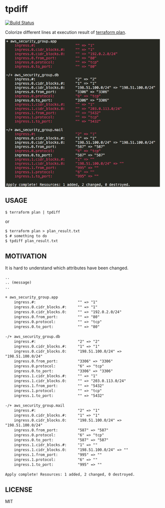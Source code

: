tpdiff
==============================

[![Build Status](https://travis-ci.org/gongo/tpdiff.svg?branch=master)](https://travis-ci.org/gongo/tpdiff)

Colorize different lines at execution result of [terraform plan](https://www.terraform.io/docs/commands/plan.html).

![tpdiff](images/tpdiff.png)

USAGE
------------------------------

```
$ terraform plan | tpdiff
```

or

```
$ terraform plan > plan_result.txt
$ # something to do
$ tpdiff plan_result.txt
```

MOTIVATION
------------------------------

It is hard to understand which attributes have been changed.

```
..
.. (message)
..

+ aws_security_group.app
    ingress.#:                   "" => "1"
    ingress.0.cidr_blocks.#:     "" => "1"
    ingress.0.cidr_blocks.0:     "" => "192.0.2.0/24"
    ingress.0.from_port:         "" => "80"
    ingress.0.protocol:          "" => "tcp"
    ingress.0.to_port:           "" => "80"

-/+ aws_security_group.db
    ingress.#:                   "2" => "2"
    ingress.0.cidr_blocks.#:     "1" => "1"
    ingress.0.cidr_blocks.0:     "198.51.100.0/24" => "198.51.100.0/24"
    ingress.0.from_port:         "3306" => "3306"
    ingress.0.protocol:          "6" => "tcp"
    ingress.0.to_port:           "3306" => "3306"
    ingress.1.cidr_blocks.#:     "" => "1"
    ingress.1.cidr_blocks.0:     "" => "203.0.113.0/24"
    ingress.1.from_port:         "" => "5432"
    ingress.1.protocol:          "" => "tcp"
    ingress.1.to_port:           "" => "5432"

-/+ aws_security_group.mail
    ingress.#:                   "2" => "1"
    ingress.0.cidr_blocks.#:     "1" => "1"
    ingress.0.cidr_blocks.0:     "198.51.100.0/24" => "198.51.100.0/24"
    ingress.0.from_port:         "587" => "587"
    ingress.0.protocol:          "6" => "tcp"
    ingress.0.to_port:           "587" => "587"
    ingress.1.cidr_blocks.#:     "1" => ""
    ingress.1.cidr_blocks.0:     "198.51.100.0/24" => ""
    ingress.1.from_port:         "995" => ""
    ingress.1.protocol:          "6" => ""
    ingress.1.to_port:           "995" => ""

Apply complete! Resources: 1 added, 2 changed, 0 destroyed.
```

LICENSE
------------------------------

MIT
